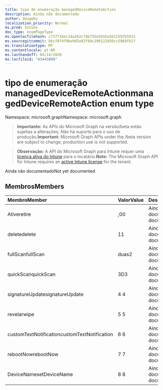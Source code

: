 ```yaml
---
title: tipo de enumeração managedDeviceRemoteAction
description: Ainda não documentado
author: dougeby
localization_priority: Normal
ms.prod: Intune
doc_type: enumPageType
ms.openlocfilehash: c737716ec14a162c74b735e591ba5612597b5915
ms.sourcegitcommit: bbcf074f0be9d5e02f84c290122850cc5968fb1f
ms.translationtype: MT
ms.contentlocale: pt-BR
ms.lasthandoff: 04/14/2020
ms.locfileid: "43443890"
---
```

# <a name="manageddeviceremoteaction-enum-type"></a><span data-ttu-id="e153b-103">tipo de enumeração managedDeviceRemoteAction</span><span class="sxs-lookup"><span data-stu-id="e153b-103">managedDeviceRemoteAction enum type</span></span>

<span data-ttu-id="e153b-104">Namespace: microsoft.graph</span><span class="sxs-lookup"><span data-stu-id="e153b-104">Namespace: microsoft.graph</span></span>

> <span data-ttu-id="e153b-105">**Importante:** As APIs do Microsoft Graph na versão/beta estão sujeitas a alterações; Não há suporte para o uso de produção.</span><span class="sxs-lookup"><span data-stu-id="e153b-105">**Important:** Microsoft Graph APIs under the /beta version are subject to change; production use is not supported.</span></span>

> <span data-ttu-id="e153b-106">**Observação:** A API do Microsoft Graph para Intune requer uma [licença ativa do Intune](https://go.microsoft.com/fwlink/?linkid=839381) para o locatário.</span><span class="sxs-lookup"><span data-stu-id="e153b-106">**Note:** The Microsoft Graph API for Intune requires an [active Intune license](https://go.microsoft.com/fwlink/?linkid=839381) for the tenant.</span></span>

<span data-ttu-id="e153b-107">Ainda não documentado</span><span class="sxs-lookup"><span data-stu-id="e153b-107">Not yet documented</span></span>

## <a name="members"></a><span data-ttu-id="e153b-108">Membros</span><span class="sxs-lookup"><span data-stu-id="e153b-108">Members</span></span>
|<span data-ttu-id="e153b-109">Membro</span><span class="sxs-lookup"><span data-stu-id="e153b-109">Member</span></span>|<span data-ttu-id="e153b-110">Valor</span><span class="sxs-lookup"><span data-stu-id="e153b-110">Value</span></span>|<span data-ttu-id="e153b-111">Descrição</span><span class="sxs-lookup"><span data-stu-id="e153b-111">Description</span></span>|
|:---|:---|:---|
|<span data-ttu-id="e153b-112">Ative</span><span class="sxs-lookup"><span data-stu-id="e153b-112">retire</span></span>|<span data-ttu-id="e153b-113">,0</span><span class="sxs-lookup"><span data-stu-id="e153b-113">0</span></span>|<span data-ttu-id="e153b-114">Ainda não documentado</span><span class="sxs-lookup"><span data-stu-id="e153b-114">Not yet documented</span></span>|
|<span data-ttu-id="e153b-115">delete</span><span class="sxs-lookup"><span data-stu-id="e153b-115">delete</span></span>|<span data-ttu-id="e153b-116">1</span><span class="sxs-lookup"><span data-stu-id="e153b-116">1</span></span>|<span data-ttu-id="e153b-117">Ainda não documentado</span><span class="sxs-lookup"><span data-stu-id="e153b-117">Not yet documented</span></span>|
|<span data-ttu-id="e153b-118">fullScan</span><span class="sxs-lookup"><span data-stu-id="e153b-118">fullScan</span></span>|<span data-ttu-id="e153b-119">duas</span><span class="sxs-lookup"><span data-stu-id="e153b-119">2</span></span>|<span data-ttu-id="e153b-120">Ainda não documentado</span><span class="sxs-lookup"><span data-stu-id="e153b-120">Not yet documented</span></span>|
|<span data-ttu-id="e153b-121">quickScan</span><span class="sxs-lookup"><span data-stu-id="e153b-121">quickScan</span></span>|<span data-ttu-id="e153b-122">3D</span><span class="sxs-lookup"><span data-stu-id="e153b-122">3</span></span>|<span data-ttu-id="e153b-123">Ainda não documentado</span><span class="sxs-lookup"><span data-stu-id="e153b-123">Not yet documented</span></span>|
|<span data-ttu-id="e153b-124">signatureUpdate</span><span class="sxs-lookup"><span data-stu-id="e153b-124">signatureUpdate</span></span>|<span data-ttu-id="e153b-125">4 </span><span class="sxs-lookup"><span data-stu-id="e153b-125">4</span></span>|<span data-ttu-id="e153b-126">Ainda não documentado</span><span class="sxs-lookup"><span data-stu-id="e153b-126">Not yet documented</span></span>|
|<span data-ttu-id="e153b-127">revelar</span><span class="sxs-lookup"><span data-stu-id="e153b-127">wipe</span></span>|<span data-ttu-id="e153b-128">5 </span><span class="sxs-lookup"><span data-stu-id="e153b-128">5</span></span>|<span data-ttu-id="e153b-129">Ainda não documentado</span><span class="sxs-lookup"><span data-stu-id="e153b-129">Not yet documented</span></span>|
|<span data-ttu-id="e153b-130">customTextNotification</span><span class="sxs-lookup"><span data-stu-id="e153b-130">customTextNotification</span></span>|<span data-ttu-id="e153b-131">6 </span><span class="sxs-lookup"><span data-stu-id="e153b-131">6</span></span>|<span data-ttu-id="e153b-132">Ainda não documentado</span><span class="sxs-lookup"><span data-stu-id="e153b-132">Not yet documented</span></span>|
|<span data-ttu-id="e153b-133">rebootNow</span><span class="sxs-lookup"><span data-stu-id="e153b-133">rebootNow</span></span>|<span data-ttu-id="e153b-134">7 </span><span class="sxs-lookup"><span data-stu-id="e153b-134">7</span></span>|<span data-ttu-id="e153b-135">Ainda não documentado</span><span class="sxs-lookup"><span data-stu-id="e153b-135">Not yet documented</span></span>|
|<span data-ttu-id="e153b-136">DeviceName</span><span class="sxs-lookup"><span data-stu-id="e153b-136">setDeviceName</span></span>|<span data-ttu-id="e153b-137">8 </span><span class="sxs-lookup"><span data-stu-id="e153b-137">8</span></span>|<span data-ttu-id="e153b-138">Ainda não documentado</span><span class="sxs-lookup"><span data-stu-id="e153b-138">Not yet documented</span></span>|



